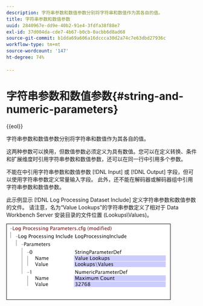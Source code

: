 ```yaml
---
description: 字符串参数和数值参数分别将字符串和数值作为其各自的值。
title: 字符串参数和数值参数
uuid: 2840967e-dd9e-40b2-91e4-3fdfa38f88e7
exl-id: 37d004da-cde7-4b67-b0cb-0acbb6d8ad68
source-git-commit: b1dda69a606a16dccca30d2a74c7e63dbd27936c
workflow-type: tm+mt
source-wordcount: '147'
ht-degree: 74%

---
```


# 字符串参数和数值参数{#string-and-numeric-parameters}

{{eol}}

字符串参数和数值参数分别将字符串和数值作为其各自的值。

这两种参数可以换用，但数值参数必须定义为具有数值。您可以在定义转换、条件和扩展维度时引用字符串参数和数值参数，还可以在同一行中引用多个参数。

不能在中引用字符串参数和数值参数 [!DNL Input] 或 [!DNL Output] 字段，但可以使用字符串参数定义常量输入字段。 此外，还不能在解码器或解码器组中引用字符串参数和数值参数。

此示例显示 [!DNL Log Processing Dataset Include] 定义字符串参数和数值参数的文件。 请注意，名为“Value Lookups”的字符串参数定义了相对于 Data Workbench Server 安装目录的文件位置 (Lookups\Values)。

![](assets/cfg_Parameters_StringNumeric.png)
